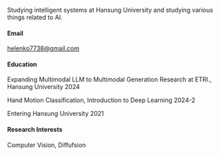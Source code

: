 


Studying intelligent systems at Hansung University and studying various things related to AI.

#### Email
helenko7738@gmail.com

#### Education
Expanding Multimodal LLM to Multimodal Generation Research at ETRI., Hansung University 2024

Hand Motion Classification, Introduction to Deep Learning 2024-2

Entering Hansung University 2021 


#### Research Interests
Computer Vision, Diffufsion

